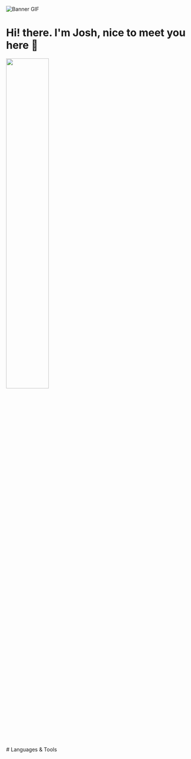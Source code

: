 ![Banner GIF](https://mercado-joshua.github.io/standard.gif)
# Hi! there. I'm Josh, nice to meet you here 👋
<div>
  <img width="48%" src="https://github-readme-stats.vercel.app/api?username=mercado-joshua&show_icons=true&theme=tokyonight">
</div>
# Languages & Tools
